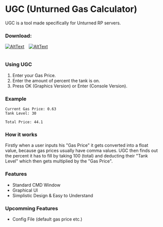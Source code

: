 # UGC (Unturned Gas Calculator)

UGC is a tool made specifically for Unturned RP servers.

### Download:
[![AltText](https://raw.githubusercontent.com/XxJOxX25/UGC/main/Assets/ConsoleBTN.png)](https://github.com/XxJOxX25/UGC/releases/download/V1.3/UGC_Console.exe) ⠀[![AltText](https://raw.githubusercontent.com/XxJOxX25/UGC/main/Assets/GraphicsBTN.png)](https://github.com/XxJOxX25/UGC/releases/download/V1.3/UGC_Graphics.zip)

#




### Using UGC

1. Enter your Gas Price.
2. Enter the amount of percent the tank is on.
3. Press OK (Graphics Version) or Enter (Console Version).

### Example


<pre><code>Current Gas Price: 0.63
Tank Level: 30

Total Price: 44.1
</code></pre>


### How it works

Firstly when a user inputs his "Gas Price" it gets converted into a float value, because gas prices usually have comma values. UGC then finds out the percent it has to fill by taking 100 (total) and deducting their "Tank Level" which then gets multiplied by the "Gas Price".

### Features

- Standard CMD Window
- Graphical UI
- Simplistic Design & Easy to Understand

### Upcomming Features

- Config File (default gas price etc.)

